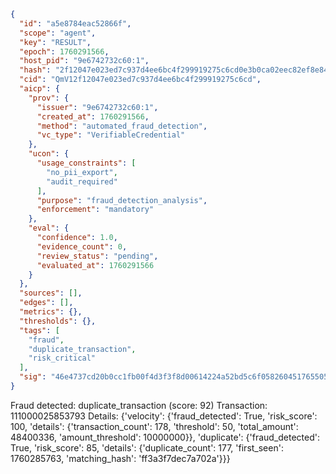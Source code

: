 ```json
{
  "id": "a5e8784eac52866f",
  "scope": "agent",
  "key": "RESULT",
  "epoch": 1760291566,
  "host_pid": "9e6742732c60:1",
  "hash": "2f12047e023ed7c937d4ee6bc4f299919275c6cd0e3b0ca02eec82ef8e847e39",
  "cid": "QmV12f12047e023ed7c937d4ee6bc4f299919275c6cd",
  "aicp": {
    "prov": {
      "issuer": "9e6742732c60:1",
      "created_at": 1760291566,
      "method": "automated_fraud_detection",
      "vc_type": "VerifiableCredential"
    },
    "ucon": {
      "usage_constraints": [
        "no_pii_export",
        "audit_required"
      ],
      "purpose": "fraud_detection_analysis",
      "enforcement": "mandatory"
    },
    "eval": {
      "confidence": 1.0,
      "evidence_count": 0,
      "review_status": "pending",
      "evaluated_at": 1760291566
    }
  },
  "sources": [],
  "edges": [],
  "metrics": {},
  "thresholds": {},
  "tags": [
    "fraud",
    "duplicate_transaction",
    "risk_critical"
  ],
  "sig": "46e4737cd20b0cc1fb00f4d3f3f8d00614224a52bd5c6f0582604517655058a9"
}
```

Fraud detected: duplicate_transaction (score: 92)
Transaction: 111000025853793
Details: {'velocity': {'fraud_detected': True, 'risk_score': 100, 'details': {'transaction_count': 178, 'threshold': 50, 'total_amount': 48400336, 'amount_threshold': 10000000}}, 'duplicate': {'fraud_detected': True, 'risk_score': 85, 'details': {'duplicate_count': 177, 'first_seen': 1760285763, 'matching_hash': 'ff3a3f7dec7a702a'}}}